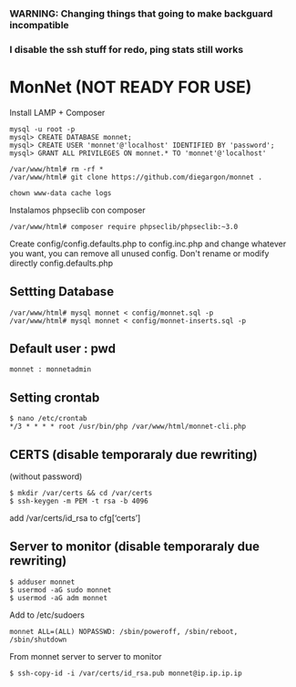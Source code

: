 ### WARNING: Changing things that going to make backguard incompatible
### I disable the ssh stuff for redo, ping stats still works

# MonNet (NOT READY FOR USE)
Install LAMP + Composer

```
mysql -u root -p
mysql> CREATE DATABASE monnet;
mysql> CREATE USER 'monnet'@'localhost' IDENTIFIED BY 'password';
mysql> GRANT ALL PRIVILEGES ON monnet.* TO 'monnet'@'localhost'
```

```
/var/www/html# rm -rf *
/var/www/html# git clone https://github.com/diegargon/monnet .

chown www-data cache logs
```
Instalamos phpseclib con composer

```
/var/www/html# composer require phpseclib/phpseclib:~3.0
```

Create  config/config.defaults.php  to config.inc.php and change whatever you want, you
can remove all unused config. Don't rename or modify directly config.defaults.php

## Settting Database
```
/var/www/html# mysql monnet < config/monnet.sql -p
/var/www/html# mysql monnet < config/monnet-inserts.sql -p
```

## Default user : pwd

```
monnet : monnetadmin
```

## Setting crontab

```
$ nano /etc/crontab
*/3 * * * * root /usr/bin/php /var/www/html/monnet-cli.php
```

## CERTS (disable temporaraly due rewriting)

(without password)
```
$ mkdir /var/certs && cd /var/certs 
$ ssh-keygen -m PEM -t rsa -b 4096
```



add /var/certs/id_rsa to cfg[‘certs’] 

## Server to monitor (disable temporaraly due rewriting)

```
$ adduser monnet
$ usermod -aG sudo monnet
$ usermod -aG adm monnet
```

Add to /etc/sudoers

```
monnet ALL=(ALL) NOPASSWD: /sbin/poweroff, /sbin/reboot, /sbin/shutdown
```

From monnet server to server to monitor

```
$ ssh-copy-id -i /var/certs/id_rsa.pub monnet@ip.ip.ip.ip
```